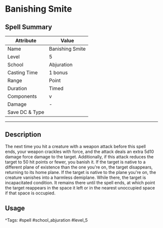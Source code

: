 # Banishing Smite

## Spell Summary

| Attribute        | Value                  |
|------------------|------------------------|
| Name             | Banishing Smite                 |
| Level            | 5                |
| School           | Abjuration          |
| Casting Time     | 1 bonus              |
| Range            | Point            |
| Duration         | Timed             |
| Components       | v             |
| Damage           | -               |
| Save DC & Type   |              |

---

## Description

The next time you hit a creature with a weapon attack before this spell ends, your weapon crackles with force, and the attack deals an extra 5d10 damage force damage to the target. Additionally, if this attack reduces the target to 50 hit points or fewer, you banish it. If the target is native to a different plane of existence than the one you're on, the target disappears, returning to its home plane. If the target is native to the plane you're on, the creature vanishes into a harmless demiplane. While there, the target is incapacitated condition. It remains there until the spell ends, at which point the target reappears in the space it left or in the nearest unoccupied space if that space is occupied.

## Usage


^Tags: #spell #school_abjuration #level_5